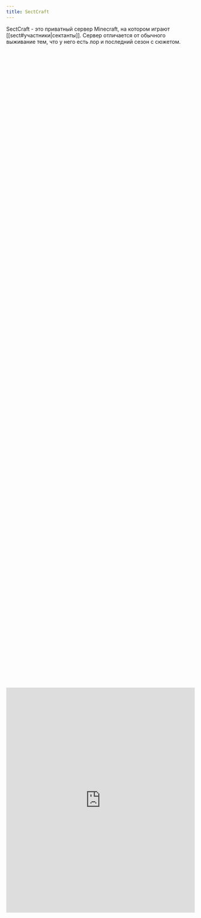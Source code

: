 ```yaml
---
title: SectCraft
---
```


SectCraft - это приватный сервер Minecraft, на котором играют [[sect#участники|сектанты]]. Сервер отличается от обычного выживание тем, что у него есть лор и последний сезон с сюжетом.

<div style="display: flex; justify-content: center; align-items: center; height: 100vh;"> <iframe src="https://sectcraftwiki.intkgc.xyz/" style="border:0px #ffffff none;" name="myiFrame" scrolling="yes" frameborder="1" marginheight="0px" marginwidth="0px" height="600px" width="600px" allowfullscreen></iframe> </div>